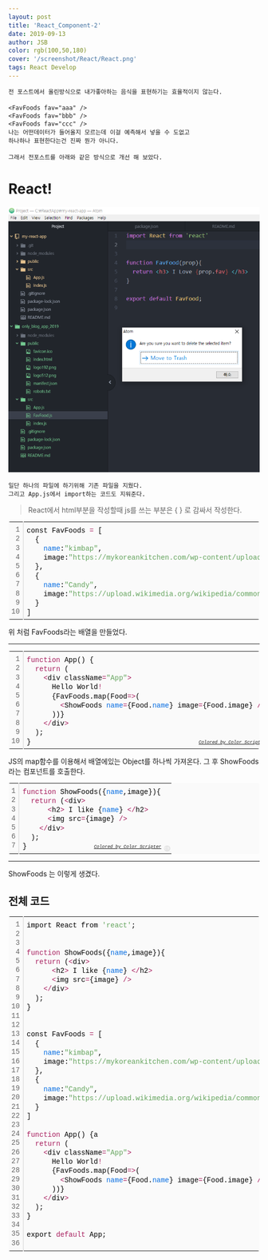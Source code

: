 ```yaml
---
layout: post
title: 'React_Component-2'
date: 2019-09-13
author: JSB
color: rgb(100,50,180)
cover: '/screenshot/React/React.png'
tags: React Develop
---
```


    전 포스트에서 올린방식으로 내가좋아하는 음식을 표현하기는 효율적이지 않는다.

    <FavFoods fav="aaa" />
    <FavFoods fav="bbb" />
    <FavFoods fav="ccc" />
	나는 어떤데이터가 들어올지 모르는데 이걸 예측해서 넣을 수 도없고
    하나하나 표현한다는건 진짜 뭔가 아니다.
    
    그래서 전포스트를 아래와 같은 방식으로 개선 해 보았다.
    

# React!

<img src='/screenshot/React/4/1.png'>

    일단 하나의 파일에 하기위해 기존 파일을 지웠다.
    그리고 App.js에서 import하는 코드도 지워준다.


>  React에서 html부분을 작성할때 js를 쓰는 부분은 { } 로 감싸서 작성한다.

<div class="colorscripter-code" style="color:#010101;font-family:Consolas, 'Liberation Mono', Menlo, Courier, monospace !important; position:relative !important;overflow:auto"><table class="colorscripter-code-table" style="margin:0;padding:0;border:none;background-color:#fafafa;border-radius:4px;" cellspacing="0" cellpadding="0"><tr><td style="padding:6px;border-right:2px solid #e5e5e5"><div style="margin:0;padding:0;word-break:normal;text-align:right;color:#666;font-family:Consolas, 'Liberation Mono', Menlo, Courier, monospace !important;line-height:130%"><div style="line-height:130%">1</div><div style="line-height:130%">2</div><div style="line-height:130%">3</div><div style="line-height:130%">4</div><div style="line-height:130%">5</div><div style="line-height:130%">6</div><div style="line-height:130%">7</div><div style="line-height:130%">8</div><div style="line-height:130%">9</div><div style="line-height:130%">10</div></div></td><td style="padding:6px 0;text-align:left"><div style="margin:0;padding:0;color:#010101;font-family:Consolas, 'Liberation Mono', Menlo, Courier, monospace !important;line-height:130%"><div style="padding:0 6px; white-space:pre; line-height:130%">const&nbsp;FavFoods&nbsp;<span style="color:#0086b3"></span><span style="color:#a71d5d">=</span>&nbsp;[</div><div style="padding:0 6px; white-space:pre; line-height:130%">&nbsp;&nbsp;{</div><div style="padding:0 6px; white-space:pre; line-height:130%">&nbsp;&nbsp;&nbsp;&nbsp;<span style="color:#066de2">name</span>:<span style="color:#63a35c">"kimbap"</span>,</div><div style="padding:0 6px; white-space:pre; line-height:130%">&nbsp;&nbsp;&nbsp;&nbsp;image:<span style="color:#63a35c">"https://mykoreankitchen.com/wp-content/uploads/2006/10/3.-Korean-Kimbap.jpg"</span></div><div style="padding:0 6px; white-space:pre; line-height:130%">&nbsp;&nbsp;},</div><div style="padding:0 6px; white-space:pre; line-height:130%">&nbsp;&nbsp;{</div><div style="padding:0 6px; white-space:pre; line-height:130%">&nbsp;&nbsp;&nbsp;&nbsp;<span style="color:#066de2">name</span>:<span style="color:#63a35c">"Candy"</span>,</div><div style="padding:0 6px; white-space:pre; line-height:130%">&nbsp;&nbsp;&nbsp;&nbsp;image:<span style="color:#63a35c">"https://upload.wikimedia.org/wikipedia/commons/thumb/1/10/Candy_in_Damascus.jpg/1200px-Candy_in_Damascus.jpg"</span></div><div style="padding:0 6px; white-space:pre; line-height:130%">&nbsp;&nbsp;}</div><div style="padding:0 6px; white-space:pre; line-height:130%">]</div></div><div style="text-align:right;margin-top:-13px;margin-right:5px;font-size:9px;font-style:italic"><a href="http://colorscripter.com/info#e" target="_blank" style="color:#e5e5e5text-decoration:none">Colored by Color Scripter</a></div></td><td style="vertical-align:bottom;padding:0 2px 4px 0"><a href="http://colorscripter.com/info#e" target="_blank" style="text-decoration:none;color:white"><span style="font-size:9px;word-break:normal;background-color:#e5e5e5;color:white;border-radius:10px;padding:1px">cs</span></a></td></tr></table></div>



위 처럼 FavFoods라는 배열을 만들었다.

<hr />

<div class="colorscripter-code" style="color:#010101;font-family:Consolas, 'Liberation Mono', Menlo, Courier, monospace !important; position:relative !important;overflow:auto"><table class="colorscripter-code-table" style="margin:0;padding:0;border:none;background-color:#fafafa;border-radius:4px;" cellspacing="0" cellpadding="0"><tr><td style="padding:6px;border-right:2px solid #e5e5e5"><div style="margin:0;padding:0;word-break:normal;text-align:right;color:#666;font-family:Consolas, 'Liberation Mono', Menlo, Courier, monospace !important;line-height:130%"><div style="line-height:130%">1</div><div style="line-height:130%">2</div><div style="line-height:130%">3</div><div style="line-height:130%">4</div><div style="line-height:130%">5</div><div style="line-height:130%">6</div><div style="line-height:130%">7</div><div style="line-height:130%">8</div><div style="line-height:130%">9</div><div style="line-height:130%">10</div></div></td><td style="padding:6px 0;text-align:left"><div style="margin:0;padding:0;color:#010101;font-family:Consolas, 'Liberation Mono', Menlo, Courier, monospace !important;line-height:130%"><div style="padding:0 6px; white-space:pre; line-height:130%"><span style="color:#a71d5d">function</span>&nbsp;App()&nbsp;{</div><div style="padding:0 6px; white-space:pre; line-height:130%">&nbsp;&nbsp;<span style="color:#a71d5d">return</span>&nbsp;(</div><div style="padding:0 6px; white-space:pre; line-height:130%">&nbsp;&nbsp;&nbsp;&nbsp;<span style="color:#0086b3"></span><span style="color:#a71d5d">&lt;</span>div&nbsp;className<span style="color:#0086b3"></span><span style="color:#a71d5d">=</span><span style="color:#63a35c">"App"</span><span style="color:#0086b3"></span><span style="color:#a71d5d">&gt;</span></div><div style="padding:0 6px; white-space:pre; line-height:130%">&nbsp;&nbsp;&nbsp;&nbsp;&nbsp;&nbsp;Hello&nbsp;World<span style="color:#0086b3"></span><span style="color:#a71d5d">!</span></div><div style="padding:0 6px; white-space:pre; line-height:130%">&nbsp;&nbsp;&nbsp;&nbsp;&nbsp;&nbsp;{FavFoods.map(Food<span style="color:#0086b3"></span><span style="color:#a71d5d">=</span><span style="color:#0086b3"></span><span style="color:#a71d5d">&gt;</span>(</div><div style="padding:0 6px; white-space:pre; line-height:130%">&nbsp;&nbsp;&nbsp;&nbsp;&nbsp;&nbsp;&nbsp;&nbsp;<span style="color:#0086b3"></span><span style="color:#a71d5d">&lt;</span>ShowFoods&nbsp;<span style="color:#066de2">name</span><span style="color:#a71d5d">=</span>{Food.<span style="color:#066de2">name</span>}&nbsp;image<span style="color:#0086b3"></span><span style="color:#a71d5d">=</span>{Food.image}&nbsp;<span style="color:#0086b3"></span><span style="color:#a71d5d">/</span><span style="color:#0086b3"></span><span style="color:#a71d5d">&gt;</span></div><div style="padding:0 6px; white-space:pre; line-height:130%">&nbsp;&nbsp;&nbsp;&nbsp;&nbsp;&nbsp;))}</div><div style="padding:0 6px; white-space:pre; line-height:130%">&nbsp;&nbsp;&nbsp;&nbsp;<span style="color:#0086b3"></span><span style="color:#a71d5d">&lt;</span><span style="color:#0086b3"></span><span style="color:#a71d5d">/</span>div<span style="color:#0086b3"></span><span style="color:#a71d5d">&gt;</span></div><div style="padding:0 6px; white-space:pre; line-height:130%">&nbsp;&nbsp;);</div><div style="padding:0 6px; white-space:pre; line-height:130%">}</div></div><div style="text-align:right;margin-top:-13px;margin-right:5px;font-size:9px;font-style:italic"><a href="http://colorscripter.com/info#e" target="_blank" style="color:#e5e5e5text-decoration:none">Colored by Color Scripter</a></div></td><td style="vertical-align:bottom;padding:0 2px 4px 0"><a href="http://colorscripter.com/info#e" target="_blank" style="text-decoration:none;color:white"><span style="font-size:9px;word-break:normal;background-color:#e5e5e5;color:white;border-radius:10px;padding:1px">cs</span></a></td></tr></table></div>

JS의 map함수를 이용해서 배열에있는 Object를 하나씩 가져온다.
그 후 ShowFoods라는 컴포넌트를 호출한다.

<div class="colorscripter-code" style="color:#010101;font-family:Consolas, 'Liberation Mono', Menlo, Courier, monospace !important; position:relative !important;overflow:auto"><table class="colorscripter-code-table" style="margin:0;padding:0;border:none;background-color:#fafafa;border-radius:4px;" cellspacing="0" cellpadding="0"><tr><td style="padding:6px;border-right:2px solid #e5e5e5"><div style="margin:0;padding:0;word-break:normal;text-align:right;color:#666;font-family:Consolas, 'Liberation Mono', Menlo, Courier, monospace !important;line-height:130%"><div style="line-height:130%">1</div><div style="line-height:130%">2</div><div style="line-height:130%">3</div><div style="line-height:130%">4</div><div style="line-height:130%">5</div><div style="line-height:130%">6</div><div style="line-height:130%">7</div></div></td><td style="padding:6px 0;text-align:left"><div style="margin:0;padding:0;color:#010101;font-family:Consolas, 'Liberation Mono', Menlo, Courier, monospace !important;line-height:130%"><div style="padding:0 6px; white-space:pre; line-height:130%"><span style="color:#a71d5d">function</span>&nbsp;ShowFoods({<span style="color:#066de2">name</span>,image}){</div><div style="padding:0 6px; white-space:pre; line-height:130%">&nbsp;&nbsp;<span style="color:#a71d5d">return</span>&nbsp;(<span style="color:#0086b3"></span><span style="color:#a71d5d">&lt;</span>div<span style="color:#0086b3"></span><span style="color:#a71d5d">&gt;</span></div><div style="padding:0 6px; white-space:pre; line-height:130%">&nbsp;&nbsp;&nbsp;&nbsp;&nbsp;&nbsp;<span style="color:#0086b3"></span><span style="color:#a71d5d">&lt;</span>h2<span style="color:#0086b3"></span><span style="color:#a71d5d">&gt;</span>&nbsp;I&nbsp;like&nbsp;{<span style="color:#066de2">name</span>}&nbsp;<span style="color:#0086b3"></span><span style="color:#a71d5d">&lt;</span><span style="color:#0086b3"></span><span style="color:#a71d5d">/</span>h2<span style="color:#0086b3"></span><span style="color:#a71d5d">&gt;</span></div><div style="padding:0 6px; white-space:pre; line-height:130%">&nbsp;&nbsp;&nbsp;&nbsp;&nbsp;&nbsp;<span style="color:#0086b3"></span><span style="color:#a71d5d">&lt;</span>img&nbsp;src<span style="color:#0086b3"></span><span style="color:#a71d5d">=</span>{image}&nbsp;<span style="color:#0086b3"></span><span style="color:#a71d5d">/</span><span style="color:#0086b3"></span><span style="color:#a71d5d">&gt;</span></div><div style="padding:0 6px; white-space:pre; line-height:130%">&nbsp;&nbsp;&nbsp;&nbsp;<span style="color:#0086b3"></span><span style="color:#a71d5d">&lt;</span><span style="color:#0086b3"></span><span style="color:#a71d5d">/</span>div<span style="color:#0086b3"></span><span style="color:#a71d5d">&gt;</span></div><div style="padding:0 6px; white-space:pre; line-height:130%">&nbsp;&nbsp;);</div><div style="padding:0 6px; white-space:pre; line-height:130%">}</div></div><div style="text-align:right;margin-top:-13px;margin-right:5px;font-size:9px;font-style:italic"><a href="http://colorscripter.com/info#e" target="_blank" style="color:#e5e5e5text-decoration:none">Colored by Color Scripter</a></div></td><td style="vertical-align:bottom;padding:0 2px 4px 0"><a href="http://colorscripter.com/info#e" target="_blank" style="text-decoration:none;color:white"><span style="font-size:9px;word-break:normal;background-color:#e5e5e5;color:white;border-radius:10px;padding:1px">cs</span></a></td></tr></table></div>

<hr />

ShowFoods 는 이렇게 생겼다.

## 전체 코드

<div class="colorscripter-code" style="color:#010101;font-family:Consolas, 'Liberation Mono', Menlo, Courier, monospace !important; position:relative !important;overflow:auto"><table class="colorscripter-code-table" style="margin:0;padding:0;border:none;background-color:#fafafa;border-radius:4px;" cellspacing="0" cellpadding="0"><tr><td style="padding:6px;border-right:2px solid #e5e5e5"><div style="margin:0;padding:0;word-break:normal;text-align:right;color:#666;font-family:Consolas, 'Liberation Mono', Menlo, Courier, monospace !important;line-height:130%"><div style="line-height:130%">1</div><div style="line-height:130%">2</div><div style="line-height:130%">3</div><div style="line-height:130%">4</div><div style="line-height:130%">5</div><div style="line-height:130%">6</div><div style="line-height:130%">7</div><div style="line-height:130%">8</div><div style="line-height:130%">9</div><div style="line-height:130%">10</div><div style="line-height:130%">11</div><div style="line-height:130%">12</div><div style="line-height:130%">13</div><div style="line-height:130%">14</div><div style="line-height:130%">15</div><div style="line-height:130%">16</div><div style="line-height:130%">17</div><div style="line-height:130%">18</div><div style="line-height:130%">19</div><div style="line-height:130%">20</div><div style="line-height:130%">21</div><div style="line-height:130%">22</div><div style="line-height:130%">23</div><div style="line-height:130%">24</div><div style="line-height:130%">25</div><div style="line-height:130%">26</div><div style="line-height:130%">27</div><div style="line-height:130%">28</div><div style="line-height:130%">29</div><div style="line-height:130%">30</div><div style="line-height:130%">31</div><div style="line-height:130%">32</div><div style="line-height:130%">33</div><div style="line-height:130%">34</div><div style="line-height:130%">35</div><div style="line-height:130%">36</div></div></td><td style="padding:6px 0;text-align:left"><div style="margin:0;padding:0;color:#010101;font-family:Consolas, 'Liberation Mono', Menlo, Courier, monospace !important;line-height:130%"><div style="padding:0 6px; white-space:pre; line-height:130%">import&nbsp;React&nbsp;from&nbsp;<span style="color:#63a35c">'react'</span>;</div><div style="padding:0 6px; white-space:pre; line-height:130%">&nbsp;</div><div style="padding:0 6px; white-space:pre; line-height:130%">&nbsp;</div><div style="padding:0 6px; white-space:pre; line-height:130%"><span style="color:#a71d5d">function</span>&nbsp;ShowFoods({<span style="color:#066de2">name</span>,image}){</div><div style="padding:0 6px; white-space:pre; line-height:130%">&nbsp;&nbsp;<span style="color:#a71d5d">return</span>&nbsp;(<span style="color:#0086b3"></span><span style="color:#a71d5d">&lt;</span>div<span style="color:#0086b3"></span><span style="color:#a71d5d">&gt;</span></div><div style="padding:0 6px; white-space:pre; line-height:130%">&nbsp;&nbsp;&nbsp;&nbsp;&nbsp;&nbsp;<span style="color:#0086b3"></span><span style="color:#a71d5d">&lt;</span>h2<span style="color:#0086b3"></span><span style="color:#a71d5d">&gt;</span>&nbsp;I&nbsp;like&nbsp;{<span style="color:#066de2">name</span>}&nbsp;<span style="color:#0086b3"></span><span style="color:#a71d5d">&lt;</span><span style="color:#0086b3"></span><span style="color:#a71d5d">/</span>h2<span style="color:#0086b3"></span><span style="color:#a71d5d">&gt;</span></div><div style="padding:0 6px; white-space:pre; line-height:130%">&nbsp;&nbsp;&nbsp;&nbsp;&nbsp;&nbsp;<span style="color:#0086b3"></span><span style="color:#a71d5d">&lt;</span>img&nbsp;src<span style="color:#0086b3"></span><span style="color:#a71d5d">=</span>{image}&nbsp;<span style="color:#0086b3"></span><span style="color:#a71d5d">/</span><span style="color:#0086b3"></span><span style="color:#a71d5d">&gt;</span></div><div style="padding:0 6px; white-space:pre; line-height:130%">&nbsp;&nbsp;&nbsp;&nbsp;<span style="color:#0086b3"></span><span style="color:#a71d5d">&lt;</span><span style="color:#0086b3"></span><span style="color:#a71d5d">/</span>div<span style="color:#0086b3"></span><span style="color:#a71d5d">&gt;</span></div><div style="padding:0 6px; white-space:pre; line-height:130%">&nbsp;&nbsp;);</div><div style="padding:0 6px; white-space:pre; line-height:130%">}</div><div style="padding:0 6px; white-space:pre; line-height:130%">&nbsp;</div><div style="padding:0 6px; white-space:pre; line-height:130%">&nbsp;</div><div style="padding:0 6px; white-space:pre; line-height:130%">const&nbsp;FavFoods&nbsp;<span style="color:#0086b3"></span><span style="color:#a71d5d">=</span>&nbsp;[</div><div style="padding:0 6px; white-space:pre; line-height:130%">&nbsp;&nbsp;{</div><div style="padding:0 6px; white-space:pre; line-height:130%">&nbsp;&nbsp;&nbsp;&nbsp;<span style="color:#066de2">name</span>:<span style="color:#63a35c">"kimbap"</span>,</div><div style="padding:0 6px; white-space:pre; line-height:130%">&nbsp;&nbsp;&nbsp;&nbsp;image:<span style="color:#63a35c">"https://mykoreankitchen.com/wp-content/uploads/2006/10/3.-Korean-Kimbap.jpg"</span></div><div style="padding:0 6px; white-space:pre; line-height:130%">&nbsp;&nbsp;},</div><div style="padding:0 6px; white-space:pre; line-height:130%">&nbsp;&nbsp;{</div><div style="padding:0 6px; white-space:pre; line-height:130%">&nbsp;&nbsp;&nbsp;&nbsp;<span style="color:#066de2">name</span>:<span style="color:#63a35c">"Candy"</span>,</div><div style="padding:0 6px; white-space:pre; line-height:130%">&nbsp;&nbsp;&nbsp;&nbsp;image:<span style="color:#63a35c">"https://upload.wikimedia.org/wikipedia/commons/thumb/1/10/Candy_in_Damascus.jpg/1200px-Candy_in_Damascus.jpg"</span></div><div style="padding:0 6px; white-space:pre; line-height:130%">&nbsp;&nbsp;}</div><div style="padding:0 6px; white-space:pre; line-height:130%">]</div><div style="padding:0 6px; white-space:pre; line-height:130%">&nbsp;</div><div style="padding:0 6px; white-space:pre; line-height:130%"><span style="color:#a71d5d">function</span>&nbsp;App()&nbsp;{a</div><div style="padding:0 6px; white-space:pre; line-height:130%">&nbsp;&nbsp;<span style="color:#a71d5d">return</span>&nbsp;(</div><div style="padding:0 6px; white-space:pre; line-height:130%">&nbsp;&nbsp;&nbsp;&nbsp;<span style="color:#0086b3"></span><span style="color:#a71d5d">&lt;</span>div&nbsp;className<span style="color:#0086b3"></span><span style="color:#a71d5d">=</span><span style="color:#63a35c">"App"</span><span style="color:#0086b3"></span><span style="color:#a71d5d">&gt;</span></div><div style="padding:0 6px; white-space:pre; line-height:130%">&nbsp;&nbsp;&nbsp;&nbsp;&nbsp;&nbsp;Hello&nbsp;World<span style="color:#0086b3"></span><span style="color:#a71d5d">!</span></div><div style="padding:0 6px; white-space:pre; line-height:130%">&nbsp;&nbsp;&nbsp;&nbsp;&nbsp;&nbsp;{FavFoods.map(Food<span style="color:#0086b3"></span><span style="color:#a71d5d">=</span><span style="color:#0086b3"></span><span style="color:#a71d5d">&gt;</span>(</div><div style="padding:0 6px; white-space:pre; line-height:130%">&nbsp;&nbsp;&nbsp;&nbsp;&nbsp;&nbsp;&nbsp;&nbsp;<span style="color:#0086b3"></span><span style="color:#a71d5d">&lt;</span>ShowFoods&nbsp;<span style="color:#066de2">name</span><span style="color:#a71d5d">=</span>{Food.<span style="color:#066de2">name</span>}&nbsp;image<span style="color:#0086b3"></span><span style="color:#a71d5d">=</span>{Food.image}&nbsp;<span style="color:#0086b3"></span><span style="color:#a71d5d">/</span><span style="color:#0086b3"></span><span style="color:#a71d5d">&gt;</span></div><div style="padding:0 6px; white-space:pre; line-height:130%">&nbsp;&nbsp;&nbsp;&nbsp;&nbsp;&nbsp;))}</div><div style="padding:0 6px; white-space:pre; line-height:130%">&nbsp;&nbsp;&nbsp;&nbsp;<span style="color:#0086b3"></span><span style="color:#a71d5d">&lt;</span><span style="color:#0086b3"></span><span style="color:#a71d5d">/</span>div<span style="color:#0086b3"></span><span style="color:#a71d5d">&gt;</span></div><div style="padding:0 6px; white-space:pre; line-height:130%">&nbsp;&nbsp;);</div><div style="padding:0 6px; white-space:pre; line-height:130%">}</div><div style="padding:0 6px; white-space:pre; line-height:130%">&nbsp;</div><div style="padding:0 6px; white-space:pre; line-height:130%">export&nbsp;<span style="color:#a71d5d">default</span>&nbsp;App;</div><div style="padding:0 6px; white-space:pre; line-height:130%">&nbsp;</div></div><div style="text-align:right;margin-top:-13px;margin-right:5px;font-size:9px;font-style:italic"><a href="http://colorscripter.com/info#e" target="_blank" style="color:#e5e5e5text-decoration:none">Colored by Color Scripter</a></div></td><td style="vertical-align:bottom;padding:0 2px 4px 0"><a href="http://colorscripter.com/info#e" target="_blank" style="text-decoration:none;color:white"><span style="font-size:9px;word-break:normal;background-color:#e5e5e5;color:white;border-radius:10px;padding:1px">cs</span></a></td></tr></table></div>


